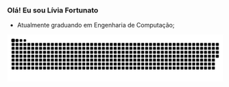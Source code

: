 ### Olá! Eu sou Lívia Fortunato


- Atualmente graduando em Engenharia de Computação;

![Snake animation](https://github.com/liviafort/liviafort/blob/output/github-contribution-grid-snake.svg)
 
